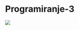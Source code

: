 # Programiranje-3

[<img src="https://discordapp.com/api/guilds/440055845552914433/widget.png" align="center">](https://discord.gg/rsheCEV)
